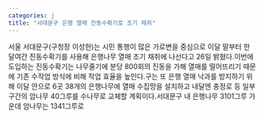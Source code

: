 ```yaml
---
categories: j
title: "서대문구 은행 열매 진동수확기로 조기 채취"
---
```

서울 서대문구(구청장 이성헌)는 시민 통행이 많은 가로변을 중심으로 이달 말부터 한 달여간 진동수확기를 사용해 은행나무 열매 조기 채취에 나선다고 26일 밝혔다.이번에 도입하는 진동수확기는 나무줄기에 분당 800회의 진동을 가해 열매를 떨어뜨리기 때문에 기존 수작업 방식에 비해 작업 효율을 높인다.구는 또 은행 열매 낙과를 방지하기 위해 이달 안으로 6곳 38개의 은행나무에 열매 수집망을 설치하고 내달엔 충정로 등 일부 구간의 암나무 40그루를 수나무로 교체할 계획이다.서대문구 내 은행나무 3101그루 가운데 암나무는 1341그루로